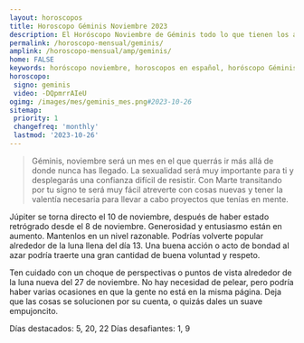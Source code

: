 ```yaml
---
layout: horoscopos
title: Horoscopo Géminis Noviembre 2023
description: El Horóscopo Noviembre de Géminis todo lo que tienen los astros preparados para este mes, amor, trabajo, familia. Todo sobre astrologia, tarot, predicciones. Horoscopo gratis en español, predicciones y astrología.
permalink: /horoscopo-mensual/geminis/
amplink: /horoscopo-mensual/amp/geminis/
home: FALSE
keywords: horóscopo noviembre, horoscopos en español, horóscopo Géminis noviembre , horóscopo esperanza gracia, horoscop, horóscopos gratis, horoscopo Géminis, Tarot, Astrologia, Zodíaco, Géminis, horoscopo gratis, horoscopo del mes 
horoscopo:
 signo: geminis
 video: -DQpmrrAIeU
ogimg: /images/mes/geminis_mes.png#2023-10-26
sitemap:
 priority: 1
 changefreq: 'monthly'
 lastmod: '2023-10-26'
---
```



 > Géminis, noviembre será un mes en el que querrás ir más allá de donde nunca has llegado. La sexualidad será muy importante para ti y desplegarás una confianza difícil de resistir. Con Marte transitando por tu signo te será muy fácil atreverte con cosas nuevas y tener la valentía necesaria para llevar a cabo proyectos que tenías en mente.



Júpiter se torna directo el 10 de noviembre, después de haber estado retrógrado desde el 8 de noviembre. Generosidad y entusiasmo están en aumento. Mantenlos en un nivel razonable. Podrías volverte popular alrededor de la luna llena del día 13. Una buena acción o acto de bondad al azar podría traerte una gran cantidad de buena voluntad y respeto. 

Ten cuidado con un choque de perspectivas o puntos de vista alrededor de la luna nueva del 27 de noviembre. No hay necesidad de pelear, pero podría haber varias ocasiones en que la gente no está en la misma página. Deja que las cosas se solucionen por su cuenta, o quizás dales un suave empujoncito. 

Días destacados: 5, 20, 22
Días desafiantes: 1, 9</div>